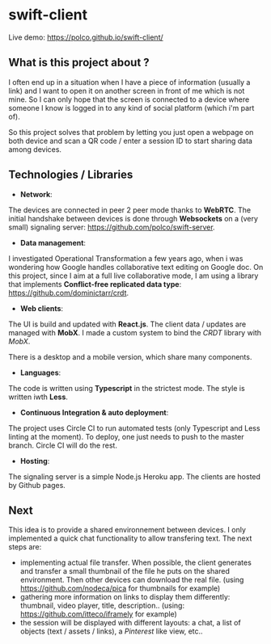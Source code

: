 # swift-client

Live demo: https://polco.github.io/swift-client/

## What is this project about ?
I often end up in a situation when I have a piece of information (usually a link) and I want to open it on another screen in front of me which is not mine. So I can only hope that the screen is connected to a device where someone I know is logged in to any kind of social platform (which i'm part of).

So this project solves that problem by letting you just open a webpage on both device and scan a QR code / enter a session ID to start sharing data among devices.


## Technologies / Libraries

- **Network**:

The devices are connected in peer 2 peer mode thanks to **WebRTC**. The initial handshake between devices is done through **Websockets** on a (very small) signaling server: https://github.com/polco/swift-server.

- **Data management**:

I investigated Operational Transformation a few years ago, when i was wondering how Google handles collaborative text editing on Google doc. On this project, since I aim at a full live collaborative mode, I am using a library that implements **Conflict-free replicated data type**: https://github.com/dominictarr/crdt.

- **Web clients**:

The UI is build and updated with **React.js**. The client data / updates are managed with **MobX**. I made a custom system to bind the *CRDT* library with *MobX*.

There is a desktop and a mobile version, which share many components.

- **Languages**:

The code is written using **Typescript** in the strictest mode. The style is written iwth **Less**.

- **Continuous Integration & auto deployment**:

The project uses Circle CI to run automated tests (only Typescript and Less linting at the moment). To deploy, one just needs to push to the master branch. Circle CI will do the rest.

- **Hosting**:

The signaling server is a simple Node.js Heroku app. The clients are hosted by Github pages.


## Next

This idea is to provide a shared environnement between devices. I only implemented a quick chat functionality to allow transfering text. The next steps are:
- implementing actual file transfer. When possible, the client generates and transfer a small thumbnail of the file he puts on the shared environment. Then other devices can download the real file. (using https://github.com/nodeca/pica for thumbnails for example)
- gathering more information on links to display them differently: thumbnail, video player, title, description.. (using: https://github.com/itteco/iframely for example)
- the session will be displayed with different layouts: a chat, a list of objects (text / assets / links), a *Pinterest* like view, etc..
